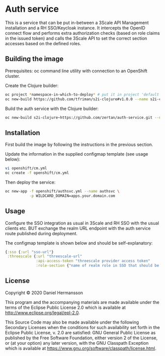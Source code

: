 # Auth service

This is a service that can be put in-between a 3Scale API Management installation and a RH SSO/Keycloak instance. It intercepts the OpenID connect flow and performs extra authorization checks (based on role claims in the issued token) and calls the 3Scale API to set the correct section accesses based on the defined roles.

## Building the image

Prerequisites: oc command line utility with connection to an OpenShift cluster.

Create the Clojure builder:

```bash
oc project *namespace-in-which-to-deploy* # put it in project 'default' to use in all namespaces
oc new-build https://github.com/tfriman/s2i-clojure#v1.0.0 --name s2i-clojure
```

Build the auth service with the Clojure builder:

```bash
oc new-build s2i-clojure~https://github.com/zertan/auth-service.git --name=authsvc
```

## Installation

First build the image by following the instructions in the previous section.

Update the information in the supplied configmap template (see usage below):

```bash
vi openshift/cm.yml
oc create -f openshift/cm.yml
```

Then deploy the service:

```bash
oc new-app -f openshift/authsvc.yml --name authsvc \
           -p WILDCARD_DOMAIN=apps.your.domain.com
```

## Usage

Configure the SSO integration as usual in 3Scale and RH SSO with the usual clients etc. BUT exchange the realm URL endpoint with the auth service route published during deployment.

The configmap template is shown below and should be self-explanatory:

```clojure
{:sso {:url "sso-url"}
 :threescale {:url "threescale-url"
              :api-access-token "threescale provider access token"
              :role-section {"name of realm role in SSO that should be able to access the admin console and sections" ["portal" "monitoring" "plans" "partner"]}}}
```

## License

Copyright © 2020 Daniel Hermansson

This program and the accompanying materials are made available under the
terms of the Eclipse Public License 2.0 which is available at
http://www.eclipse.org/legal/epl-2.0.

This Source Code may also be made available under the following Secondary
Licenses when the conditions for such availability set forth in the Eclipse
Public License, v. 2.0 are satisfied: GNU General Public License as published by
the Free Software Foundation, either version 2 of the License, or (at your
option) any later version, with the GNU Classpath Exception which is available
at https://www.gnu.org/software/classpath/license.html.
